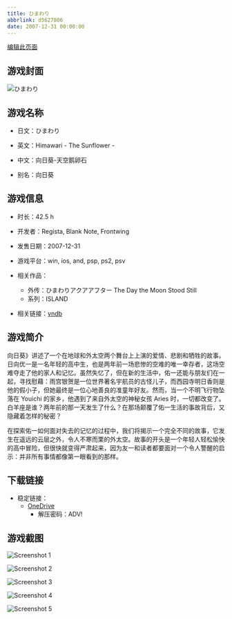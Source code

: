 ```yaml
---
title: ひまわり
abbrlink: d5627806
date: 2007-12-31 00:00:00
---
```

[编辑此页面](https://github.com/ACG-3/ADV3-source/blob/main/source/_posts/games/%E3%81%B2%E3%81%BE%E3%82%8F%E3%82%8A.md)

## 游戏封面

![ひまわり](https://pan.timero.xyz/onedrive/img_lib_001/%E3%81%B2%E3%81%BE%E3%82%8F%E3%82%8A_cover.avif)


## 游戏名称

- 日文：ひまわり
- 英文：Himawari - The Sunflower -
- 中文：向日葵-天空鹅卵石

- 别名：向日葵


## 游戏信息

- 时长：42.5 h
- 开发者：Regista, Blank Note, Frontwing
- 发售日期：2007-12-31
- 游戏平台：win, ios, and, psp, ps2, psv
- 相关作品：
   - 外传：ひまわりアクアアフター The Day the Moon Stood Still
   - 系列：ISLAND

- 相关链接：[vndb](https://vndb.org/v210)


## 游戏简介

向日葵》讲述了一个在地球和外太空两个舞台上上演的爱情、悲剧和牺牲的故事。日向优一是一名年轻的高中生，也是两年前一场悲惨的空难的唯一幸存者，这场空难夺走了他的家人和记忆。虽然失忆了，但在新的生活中，佑一还能与朋友们在一起，寻找慰藉：雨宫银贺是一位世界著名宇航员的古怪儿子，而西园寺明日香则是他的假小子，但她最终是一位心地善良的准童年好友。然而，当一个不明飞行物坠落在 Youichi 的家乡，他遇到了来自外太空的神秘女孩 Aries 时，一切都改变了。白羊座是谁？两年前的那一天发生了什么？在那场颠覆了佑一生活的事故背后，又隐藏着怎样的秘密？

在探索佑一如何面对失去的记忆的过程中，我们将揭示一个完全不同的故事，它发生在遥远的云层之外，令人不寒而栗的外太空。故事的开头是一个年轻人轻松愉快的高中冒险，但很快就变得严肃起来，因为友一和读者都要面对一个令人警醒的启示：并非所有事情都像第一眼看到的那样。




## 下载链接

- 稳定链接：
    - [OneDrive](https://pan.timero.xyz/onedrive/adv_lib_001/%E3%81%B2%E3%81%BE%E3%82%8F%E3%82%8A)
        - 解压密码：ADV!



## 游戏截图


![Screenshot 1](https://pan.timero.xyz/onedrive/img_lib_001/%E3%81%B2%E3%81%BE%E3%82%8F%E3%82%8A_Screenshot_1.avif)

![Screenshot 2](https://pan.timero.xyz/onedrive/img_lib_001/%E3%81%B2%E3%81%BE%E3%82%8F%E3%82%8A_Screenshot_2.avif)

![Screenshot 3](https://pan.timero.xyz/onedrive/img_lib_001/%E3%81%B2%E3%81%BE%E3%82%8F%E3%82%8A_Screenshot_3.avif)

![Screenshot 4](https://pan.timero.xyz/onedrive/img_lib_001/%E3%81%B2%E3%81%BE%E3%82%8F%E3%82%8A_Screenshot_4.avif)

![Screenshot 5](https://pan.timero.xyz/onedrive/img_lib_001/%E3%81%B2%E3%81%BE%E3%82%8F%E3%82%8A_Screenshot_5.avif)

